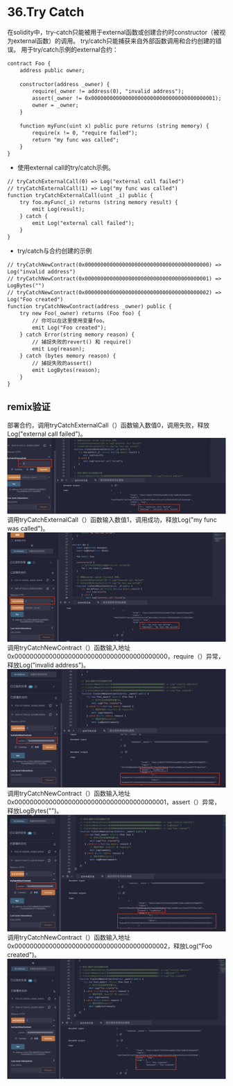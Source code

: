 # 36.Try Catch
在solidity中，try-catch只能被用于external函数或创建合约时constructor（被视为external函数）的调用。
try/catch只能捕获来自外部函数调用和合约创建的错误。
用于try/catch示例的external合约：
```solidity
contract Foo {
    address public owner;

    constructor(address _owner) {
        require(_owner != address(0), "invalid address");
        assert(_owner != 0x0000000000000000000000000000000000000001);
        owner = _owner;
    }

    function myFunc(uint x) public pure returns (string memory) {
        require(x != 0, "require failed");
        return "my func was called";
    }
}
```

* 使用external call的try/catch示例。
```solidity
// tryCatchExternalCall(0) => Log("external call failed")
// tryCatchExternalCall(1) => Log("my func was called")
function tryCatchExternalCall(uint _i) public {
    try foo.myFunc(_i) returns (string memory result) {
        emit Log(result);
    } catch {
        emit Log("external call failed");
    }
}
```

* try/catch与合约创建的示例
```solidity
// tryCatchNewContract(0x0000000000000000000000000000000000000000) => Log("invalid address")
// tryCatchNewContract(0x0000000000000000000000000000000000000001) => LogBytes("")
// tryCatchNewContract(0x0000000000000000000000000000000000000002) => Log("Foo created")
function tryCatchNewContract(address _owner) public {
    try new Foo(_owner) returns (Foo foo) {
        // 你可以在这里使用变量foo。
        emit Log("Foo created");
    } catch Error(string memory reason) {
        // 捕捉失败的revert() 和 require()
        emit Log(reason);
    } catch (bytes memory reason) {
        // 捕捉失败的assert()
        emit LogBytes(reason);
    }
}
```
## remix验证
部署合约，调用tryCatchExternalCall（）函数输入数值0，调用失败，释放Log("external call failed")。
![36-1.png](./img/36-1.png)
调用tryCatchExternalCall（）函数输入数值1，调用成功，释放Log("my func was called")。
![36-2.png](./img/36-2.png)
调用tryCatchNewContract（）函数输入地址0x0000000000000000000000000000000000000000，require（）异常，释放Log("invalid address")。
![36-3.png](./img/36-3.png)
调用tryCatchNewContract（）函数输入地址0x0000000000000000000000000000000000000001，assert（）异常，释放LogBytes("")。
![36-4.png](./img/36-4.png)
调用tryCatchNewContract（）函数输入地址0x0000000000000000000000000000000000000002，释放Log("Foo created")。
![36-5.png](./img/36-5.png)

